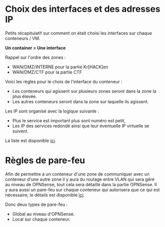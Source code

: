 # Choix des interfaces et des adresses IP

Petits récapitulatif sur comment on était choisi les interfaces sur chaque conteneurs / VM.

**Un container = Une interface**

Rappel sur l'ordre des zones :
- WAN/DMZ/INTERNE pour la partie Kr[HACK]en
- WAN/DMZ/CTF pour la partie CTF


Voici les règles pour le choix de l'interface du conteneur :
- Les conteneurs qui agissent sur plusieurs zones seront dans la zone la plus élevée.
- Les autres conteneurs seront dans la zone sur laquelle ils agissent.

Les IP sont organisé avec la logique suivante :
- Plus le service est important plus sont numéro est petit,
- Les IP des services redondé ainsi que leur éventuelle IP virtuelle se suivent.

La liste est disponible [ici](mise_en_place.md).

# Règles de pare-feu

Afin de permettre à un conteneur d'une zone de communiquer avec un conteneur d'une autre zone il y aura du routage entre VLAN qui sera géré au niveau de OPNSense, tout cela sera détaillé dans la partie OPNSense. Il y aura aussi un pare-feu sur chaque conteneur qui autorisera que ce qui est nécessaire, le détails est disponible [ici](../proxmox/securisation/template_ferm.md).

Donc deux types de pare-feu :
- Global au niveau d'OPNSense.
- Local sur chaque conteneur.
